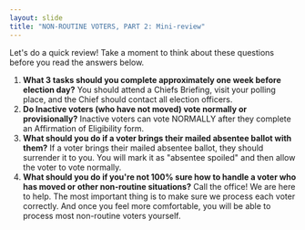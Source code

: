 ```yaml
---
layout: slide
title: "NON-ROUTINE VOTERS, PART 2: Mini-review"
---
```


Let's do a quick review! Take a moment to think about these questions before you read the answers below.

1.  **What 3 tasks should you complete approximately one week before election day?** You should attend a Chiefs Briefing, visit your polling place, and the Chief should contact all election officers.
2.  **Do Inactive voters (who have not moved) vote normally or provisionally?** Inactive voters can vote NORMALLY after they complete an Affirmation of Eligibility form. 
3.  **What should you do if a voter brings their mailed absentee ballot with them?** If a voter brings their mailed absentee ballot, they should surrender it to you. You will mark it as "absentee spoiled" and then allow the voter to vote normally.
4.  **What should you do if you're not 100% sure how to handle a voter who has moved or other non-routine situations?** Call the office! We are here to help. The most important thing is to make sure we process each voter correctly. And once you feel more comfortable, you will be able to process most non-routine voters yourself.